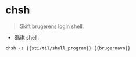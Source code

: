# chsh

> Skift brugerens login shell.

- Skift shell:

`chsh -s {{sti/til/shell_program}} {{brugernavn}}`
